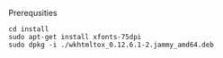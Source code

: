 
Prerequsities
```
cd install
sudo apt-get install xfonts-75dpi
sudo dpkg -i ./wkhtmltox_0.12.6.1-2.jammy_amd64.deb
```

